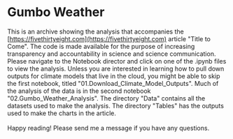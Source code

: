 # Gumbo Weather

This is an archive showing the analysis that accompanies the [https://fivethirtyeight.com](https://fivethirtyeight.com) article "Title to Come".  The code is made available for the purpose of increasing transparency and accountability in science and science communication. 
<br>
Please navigate to the Notebook director and click on one of the .ipynb files to view the analysis. Unless you are interested in learning how to pull down outputs for climate models that live in the cloud, you might be able to skip the first notebook, titled "01.Download_Climate_Model_Outputs". Much of the analysis of the data is in the second notebook "02.Gumbo_Weather_Analysis".  The directory "Data" contains all the datasets used to make the analysis. The directory "Tables" has the outputs used to make the charts in the article.  
<br>
Happy reading! Please send me a message if you have any questions.
 
